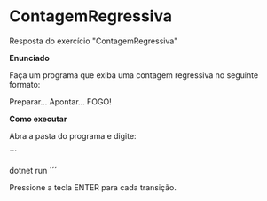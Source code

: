 # ContagemRegressiva
Resposta do exercício "ContagemRegressiva"


**Enunciado**

Faça um programa que exiba uma contagem regressiva no seguinte formato:

Preparar...
Apontar...
FOGO!

**Como executar**

Abra a pasta do programa e digite:

´´´

dotnet run
´´´

Pressione a tecla ENTER para cada transição.